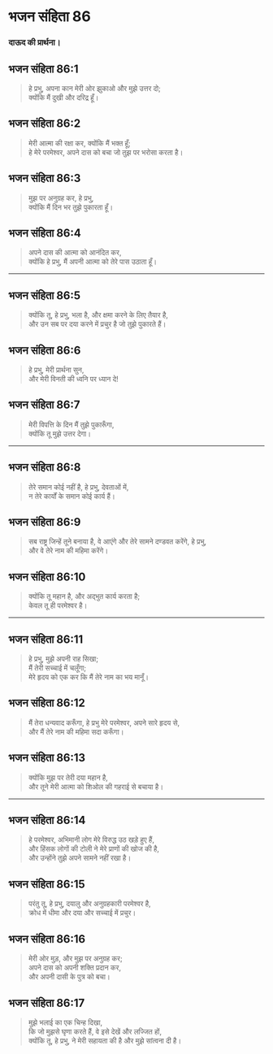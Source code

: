 # भजन संहिता 86

### दाऊद की प्रार्थना।

## भजन संहिता 86:1

> हे प्रभु, अपना कान मेरी ओर झुकाओ और मुझे उत्तर दो;  
> क्योंकि मैं दुखी और दरिद्र हूँ।

## भजन संहिता 86:2

> मेरी आत्मा की रक्षा कर, क्योंकि मैं भक्त हूँ;  
> हे मेरे परमेश्वर, अपने दास को बचा जो तुझ पर भरोसा करता है।

## भजन संहिता 86:3

> मुझ पर अनुग्रह कर, हे प्रभु,  
> क्योंकि मैं दिन भर तुझे पुकारता हूँ।

## भजन संहिता 86:4

> अपने दास की आत्मा को आनंदित कर,  
> क्योंकि हे प्रभु, मैं अपनी आत्मा को तेरे पास उठाता हूँ।

---

## भजन संहिता 86:5

> क्योंकि तू, हे प्रभु, भला है, और क्षमा करने के लिए तैयार है,  
> और उन सब पर दया करने में प्रचुर है जो तुझे पुकारते हैं।

## भजन संहिता 86:6

> हे प्रभु, मेरी प्रार्थना सुन,  
> और मेरी विनती की ध्वनि पर ध्यान दे!

## भजन संहिता 86:7

> मेरी विपत्ति के दिन मैं तुझे पुकारूँगा,  
> क्योंकि तू मुझे उत्तर देगा।

---

## भजन संहिता 86:8

> तेरे समान कोई नहीं है, हे प्रभु, देवताओं में,  
> न तेरे कार्यों के समान कोई कार्य हैं।

## भजन संहिता 86:9

> सब राष्ट्र जिन्हें तूने बनाया है, वे आएंगे और तेरे सामने दण्डवत करेंगे, हे प्रभु,  
> और वे तेरे नाम की महिमा करेंगे।

## भजन संहिता 86:10

> क्योंकि तू महान है, और अद्भुत कार्य करता है;  
> केवल तू ही परमेश्वर है।

---

## भजन संहिता 86:11

> हे प्रभु, मुझे अपनी राह सिखा;  
> मैं तेरी सच्चाई में चलूँगा;  
> मेरे हृदय को एक कर कि मैं तेरे नाम का भय मानूँ।

## भजन संहिता 86:12

> मैं तेरा धन्यवाद करूँगा, हे प्रभु मेरे परमेश्वर, अपने सारे हृदय से,  
> और मैं तेरे नाम की महिमा सदा करूँगा।

## भजन संहिता 86:13

> क्योंकि मुझ पर तेरी दया महान है,  
> और तूने मेरी आत्मा को शिओल की गहराई से बचाया है।

---

## भजन संहिता 86:14

> हे परमेश्वर, अभिमानी लोग मेरे विरुद्ध उठ खड़े हुए हैं,  
> और हिंसक लोगों की टोली ने मेरे प्राणों की खोज की है,  
> और उन्होंने तुझे अपने सामने नहीं रखा है।

## भजन संहिता 86:15

> परंतु तू, हे प्रभु, दयालु और अनुग्रहकारी परमेश्वर है,  
> क्रोध में धीमा और दया और सच्चाई में प्रचुर।

## भजन संहिता 86:16

> मेरी ओर मुड़, और मुझ पर अनुग्रह कर;  
> अपने दास को अपनी शक्ति प्रदान कर,  
> और अपनी दासी के पुत्र को बचा।

## भजन संहिता 86:17

> मुझे भलाई का एक चिन्ह दिखा,  
> कि जो मुझसे घृणा करते हैं, वे इसे देखें और लज्जित हों,  
> क्योंकि तू, हे प्रभु, ने मेरी सहायता की है और मुझे सांत्वना दी है।
